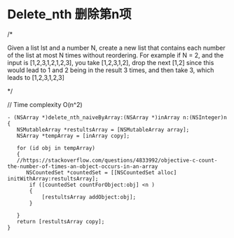 # Delete_nth 删除第n项

/*

 Given a list lst and a number N, create a new list
 that contains each number of the list at most N times without reordering.
 For example if N = 2, and the input is [1,2,3,1,2,1,2,3], you take [1,2,3,1,2],
 drop the next [1,2] since this would lead to 1 and 2 being in the result 3 times, and then take 3,
 which leads to [1,2,3,1,2,3]

 */
 
 
 // Time complexity O(n^2)
 ```
- (NSArray *)delete_nth_naiveByArray:(NSArray *)inArray n:(NSInteger)n
{
    NSMutableArray *restultsArray = [NSMutableArray array];
    NSArray *tempArray = [inArray copy];

    for (id obj in tempArray)
    {
    //https://stackoverflow.com/questions/4833992/objective-c-count-the-number-of-times-an-object-occurs-in-an-array
       NSCountedSet *countedSet = [[NSCountedSet alloc] initWithArray:restultsArray];
        if ([countedSet countForObject:obj] <n )
        {
            [restultsArray addObject:obj];
        }

    }
    return [restultsArray copy];
}
```
